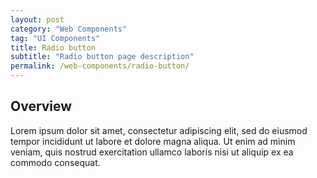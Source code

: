 ```yaml
---
layout: post
category: "Web Components"
tag: "UI Components"
title: Radio button
subtitle: "Radio button page description"
permalink: /web-components/radio-button/
---
```


## Overview

Lorem ipsum dolor sit amet, consectetur adipiscing elit, sed do eiusmod tempor incididunt ut labore et dolore magna aliqua. Ut enim ad minim veniam, quis nostrud exercitation ullamco laboris nisi ut aliquip ex ea commodo consequat.